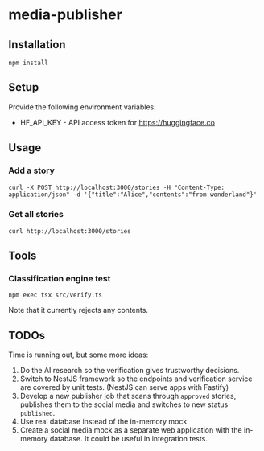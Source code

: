 # media-publisher

## Installation

```
npm install
```

## Setup

Provide the following environment variables:

- HF_API_KEY - API access token for https://huggingface.co

## Usage

### Add a story

```
curl -X POST http://localhost:3000/stories -H "Content-Type: application/json" -d '{"title":"Alice","contents":"from wonderland"}'
```

### Get all stories

```
curl http://localhost:3000/stories
```

## Tools

### Classification engine test

```
npm exec tsx src/verify.ts
```

Note that it currently rejects any contents.

## TODOs

Time is running out, but some more ideas:

1. Do the AI research so the verification gives trustworthy decisions.
2. Switch to NestJS framework so the endpoints and verification service are covered by unit tests. (NestJS can serve apps with Fastify)
3. Develop a new publisher job that scans through `approved` stories, publishes them to the social media and switches to new status `published`.
4. Use real database instead of the in-memory mock.
5. Create a social media mock as a separate web application with the in-memory database. It could be useful in integration tests.
